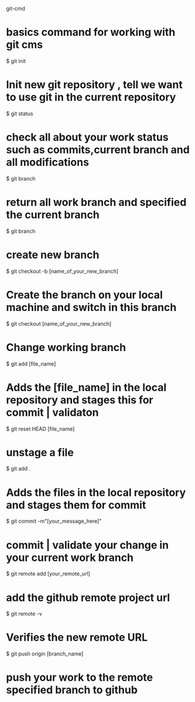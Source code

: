 
git-cmd

# basics command for working with git cms

$ git init 

  # Init new git repository , tell we want to use git in the current repository

$ git status

  # check all about your work status such as commits,current branch and all modifications

$ git branch 

  # return all work branch and specified the current branch

$ git branch <branch name> 

  # create new branch

$ git checkout -b [name_of_your_new_branch]

  # Create the branch on your local machine and switch in this branch

$ git checkout [name_of_your_new_branch]

  # Change working branch

$ git add [file_name] 

  # Adds the [file_name] in the local repository and stages this for commit | validaton

$ git reset HEAD [file_name]

  # unstage a file

$ git add . 

  # Adds the files in the local repository and stages them for commit

$ git commit -m"[your_message_here]"

  # commit | validate your change in your current work branch

$ git remote add [your_remote_url] 

  # add the github remote project url 

$ git remote -v

  # Verifies the new remote URL

$ git push origin [branch_name]

  # push your work to the remote specified branch to github
